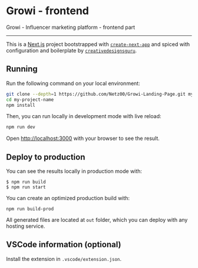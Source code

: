 # Growi - frontend

Growi - Influencer marketing platform - frontend part

---

This is a [Next.js](https://nextjs.org/) project bootstrapped with [`create-next-app`](https://github.com/vercel/next.js/tree/canary/packages/create-next-app) and spiced with configuration and boilerplate by [`creativedesignsguru`](https://creativedesignsguru.com).

## Running

Run the following command on your local environment:

```bash
git clone --depth=1 https://github.com/Netz00/Growi-Landing-Page.git my-project-name
cd my-project-name
npm install
```

Then, you can run locally in development mode with live reload:

```bash
npm run dev
```

Open [http://localhost:3000](http://localhost:3000) with your browser to see the result.

## Deploy to production

You can see the results locally in production mode with:

```
$ npm run build
$ npm run start
```

You can create an optimized production build with:

```
npm run build-prod
```

All generated files are located at `out` folder, which you can deploy with any hosting service.

## VSCode information (optional)

Install the extension in `.vscode/extension.json`.
